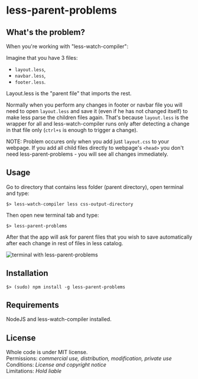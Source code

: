 # less-parent-problems

## What's the problem?
When you're working with "less-watch-compiler":

Imagine that you have 3 files: 
* `layout.less`, 
* `navbar.less`,
* `footer.less`. 

Layout.less is the "parent file" that imports the rest. 

Normally when you perform any changes in footer or navbar file you will need to open `layout.less` and save it (even if he has not changed itself) to make less parse the children files again. That's because `layout.less` is the wrapper for all and less-watch-compiler runs only after detecting a change in that file only (`ctrl+s` is enough to trigger a change).

NOTE: Problem occures only when you add just `layout.css` to your webpage. If you add all child files directly to webpage's `<head>` you don't need less-parent-problems - you will see all changes immediately.

## Usage

Go to directory that contains less folder (parent directory), open terminal and type:

```
$> less-watch-compiler less css-output-directory
```

Then open new terminal tab and type:

```
$> less-parent-problems
```

After that the app will ask for parent files that you wish to save automatically after each change in rest of files in less catalog.

<img src="https://www.cubbyusercontent.com/pl/lessParentGithubWithPath.png/_5b177abfddf84534981fff3f7ea71937" alt="terminal with less-parent-problems"/>

## Installation

```
$> (sudo) npm install -g less-parent-problems
```

## Requirements

NodeJS and less-watch-compiler installed.

## License

Whole code is under MIT license. </br>
Permissions: *commercial use, distribution, modification, private use* </br>
Conditions: *License and copyright notice* </br>
Limitations: *Hold liable* </br>
